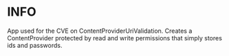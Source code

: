 # INFO

App used for the CVE on ContentProviderUriValidation. Creates a ContentProvider protected by read and write permissions that simply stores ids and passwords.
